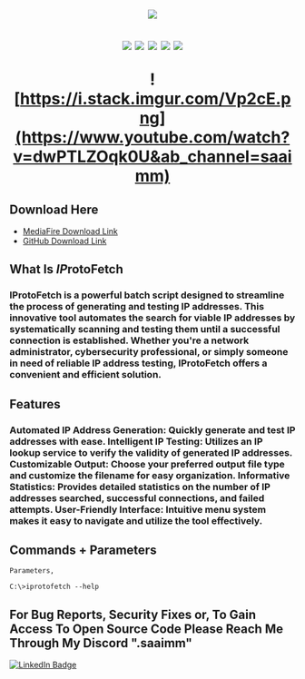 <h1 align="center">
  <img src="https://github.com/sjapanwala/iprotofetch-public/assets/92124191/f3a88b81-59f9-4143-80e2-fc72ea3badc1"
</h1>
<p align="center">
<img src="https://img.shields.io/badge/Version-2024.01-purple">
<img src="https://img.shields.io/badge/Built-Batch_File-purple">
<img src="https://img.shields.io/badge/Cyber%20Security-purple">
<img src="https://img.shields.io/badge/IP%20Address-purple">
<img src="https://img.shields.io/badge/Networking-purple">
</p>

![https://i.stack.imgur.com/Vp2cE.png](https://www.youtube.com/watch?v=dwPTLZOqk0U&ab_channel=saaimm)
  
## Download Here
- [MediaFire Download Link](https://www.mediafire.com/file/8m66vypvctw9bna/iprotofetch.exe/file)
- [GitHub Download Link](https://github.com/sjapanwala/iprotofetch-public/blob/main/iprotofetch.exe)

## What Is *IP*rotoFetch
### IProtoFetch is a powerful batch script designed to streamline the process of generating and testing IP  addresses. This innovative tool automates the search for viable IP addresses by systematically scanning  and testing them until a successful connection is established. Whether you're a network administrator,   cybersecurity professional, or simply someone in need of reliable IP address testing, IProtoFetch offers  a convenient and efficient solution.

## Features 
### Automated IP Address Generation: Quickly generate and test IP addresses with ease. Intelligent IP Testing: Utilizes an IP lookup service to verify the validity of generated IP addresses. Customizable Output: Choose your preferred output file type and customize the filename for easy organization. Informative Statistics: Provides detailed statistics on the number of IP addresses searched, successful connections, and failed attempts. User-Friendly Interface: Intuitive menu system makes it easy to navigate and utilize the tool effectively.
## Commands + Parameters
    Parameters,

    C:\>iprotofetch --help
## For Bug Reports, Security Fixes or, To Gain Access To Open Source Code Please Reach Me Through My Discord ".saaimm"
<a href="https://discord.gg/ARMCCCMZpU">
     <img src="https://img.shields.io/badge/.saaimm-purple?style=for-the-badge&logo=discord&logoColor=white" alt="LinkedIn Badge"/>
  </a>
